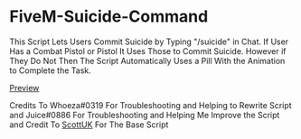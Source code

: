 # FiveM-Suicide-Command
This Script Lets Users Commit Suicide by Typing "/suicide" in Chat.
If User Has a Combat Pistol or Pistol It Uses Those to Commit Suicide. However if They Do Not Then The Script Automatically Uses a Pill With the Animation to Complete the Task.

[Preview](https://cdn.karan01.site/sagmaballs04118.mp4)

Credits To Whoeza#0319 For Troubleshooting and Helping to Rewrite Script and Juice#0886 For Troubleshooting and Helping Me Improve the Script and Credit To [ScottUK](https://forum.cfx.re/u/Scott_UK) For The Base Script
